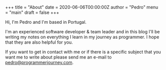 +++
title = "About"
date = 2020-06-06T00:00:00Z
author = "Pedro"
menu = "main"
draft = false
+++

Hi, I'm Pedro and I'm based in Portugal.

I'm an experienced software developer & team leader and in this blog I'll be writing my notes on everything I learn in my journey as programmer.
I hope that they are also helpful for you.

If you want to get in contact with me or if there is a specific subject that you want me to write about please send me an e-mail to pedro@programmerjourney.com.